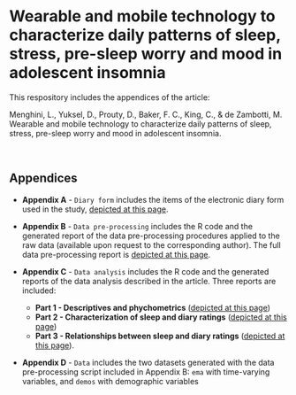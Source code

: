 # Wearable and mobile technology to characterize daily patterns of sleep, stress, pre-sleep worry and mood in adolescent insomnia
This respository includes the appendices of the article:

Menghini, L., Yuksel, D., Prouty, D., Baker, F. C., King, C., & de Zambotti, M. Wearable and mobile technology to characterize daily patterns of sleep, stress, pre-sleep worry and mood in adolescent insomnia.

<br>

## Appendices
- **Appendix A** - `Diary form` includes the items of the electronic diary form used in the study, [depicted at this page](https://sri-human-sleep.github.io/INSA-home/Appendix%20A%20-%20Diary%20form/insa%40home_appendixA_diaryForm.pdf).

- **Appendix B** - `Data pre-processing` includes the R code and the generated report of the data pre-processing procedures applied to the raw data (available upon request to the corresponding author). The full data pre-processing report is [depicted at this page](https://sri-human-sleep.github.io/INSA-home/Appendix%20B%20-%20Data%20pre-processing/insa%40home_dataProcessing.html).

- **Appendix C** - `Data analysis` includes the R code and the generated reports of the data analysis described in the article. Three reports are included: 
  - **Part 1 - Descriptives and phychometrics** ([depicted at this page](https://sri-human-sleep.github.io/INSA-home/Appendix%20C%20-%20Data%20analysis/insa%40home_dataAnalysis1.html))
  - **Part 2 - Characterization of sleep and diary ratings** ([depicted at this page](https://sri-human-sleep.github.io/INSA-home/Appendix%20C%20-%20Data%20analysis/insa%40home_dataAnalysis2.html))
  - **Part 3 - Relationships between sleep and diary ratings** ([depicted at this page](https://sri-human-sleep.github.io/INSA-home/Appendix%20C%20-%20Data%20analysis/insa%40home_dataAnalysis3.html)).

- **Appendix D** - `Data` includes the two datasets generated with the data pre-processing script included in Appendix B: `ema` with time-varying variables, and `demos` with demographic variables

